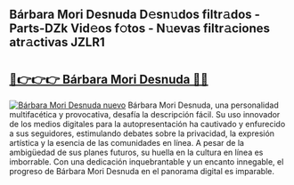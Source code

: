 ## Bárbara Mori Desnuda D𝚎sn𝚞dos filtr𝚊dos - Parts-DZk Vid𝚎os f𝚘tos - N𝚞evas filtr𝚊ciones atr𝚊ctivas JZLR1

# <h2><a href="http://mb4l852.tromn.icu/?c=B%c3%a1rbara+Mori+Desnuda">🔗👉👉👉 Bárbara Mori Desnuda 🔗🔗</a></h2>

[![Bárbara Mori Desnuda nuevo](https://i.imgur.com/pEAQMta.gif)](http://mb4l852.tromn.icu/?c=B%c3%a1rbara+Mori+Desnuda)
Bárbara Mori Desnuda, una personalidad multifacética y provocativa, desafía la descripción fácil. Su uso innovador de los medios digitales para la autopresentación ha cautivado y enfurecido a sus seguidores, estimulando debates sobre la privacidad, la expresión artística y la esencia de las comunidades en línea. A pesar de la ambigüedad de sus planes futuros, su huella en la cultura en línea es imborrable. Con una dedicación inquebrantable y un encanto innegable, el progreso de Bárbara Mori Desnuda en el panorama digital es imparable.
